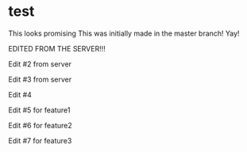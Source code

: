 # test

This looks promising
This was initially made in the master branch! Yay!

EDITED FROM THE SERVER!!!

Edit #2 from server

Edit #3 from server

Edit #4

Edit #5 for feature1

Edit #6 for feature2

Edit #7 for feature3
